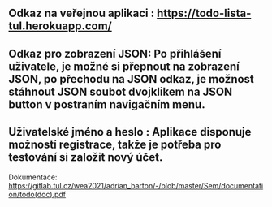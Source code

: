 Odkaz na veřejnou aplikaci : https://todo-lista-tul.herokuapp.com/
------------------------------------------------------------------
Odkaz pro zobrazení JSON:  Po přihlášení uživatele, je možné si přepnout na 
                           zobrazení JSON, po přechodu na JSON odkaz, je možnost
                           stáhnout JSON soubot dvojklikem na JSON button v 
                           postraním navigačním menu.
------------------------------------------------------------------
Uživatelské jméno a heslo :  Aplikace disponuje možností registrace, takže 
                             je potřeba pro testování si založit nový účet.
------------------------------------------------------------------
Dokumentace: https://gitlab.tul.cz/wea2021/adrian_barton/-/blob/master/Sem/documentation/todo(doc).pdf
